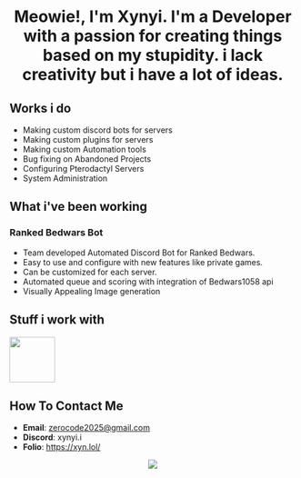 <h1 align="center">Meowie!, I'm Xynyi. I'm a Developer with a passion for creating things based on my stupidity. i lack creativity but i have a lot of ideas. </h1>

## Works i do
- Making custom discord bots for servers
- Making custom plugins for servers
- Making custom Automation tools
- Bug fixing on Abandoned Projects
- Configuring Pterodactyl Servers
- System Administration

## What i've been working
### Ranked Bedwars Bot
- Team developed Automated Discord Bot for Ranked Bedwars.
- Easy to use and configure with new features like private games.
- Can be customized for each server.
- Automated queue and scoring with integration of Bedwars1058 api
- Visually Appealing Image generation

## Stuff i work with
<a href="https://skillicons.dev">
  <img height=80 src="https://skillicons.dev/icons?i=js,nodejs,java,python,html,css,aws,git,github,vscode,idea,mysql,mongodb" />
</a>

## How To Contact Me
- **Email**: zerocode2025@gmail.com
- **Discord**: xynyi.i
- **Folio**: https://xyn.lol/
  
<div align="center">
<a href="https://discord.com/users/711883282886819951">
  <img src="https://lanyard.cnrad.dev/api/711883282886819951?showDisplayName=true&idleMessage=Meowwie%20is%20Eeeping%20Atm%20Grrrrrrr">
</a>
</div>


